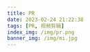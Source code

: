 ```yaml
---
title: PR
date: 2023-02-24 21:22:38
tags: [PR, 视频剪辑]
index_img: /img/pr.png
banner_img: /img/mi.jpg
---
```

